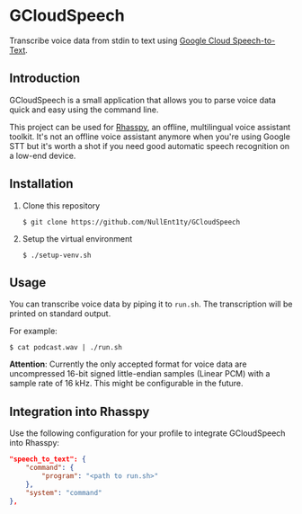 # GCloudSpeech

Transcribe voice data from stdin to text using [Google Cloud Speech-to-Text](https://cloud.google.com/speech-to-text/).

## Introduction

GCloudSpeech is a small application that allows you to parse voice data quick
and easy using the command line.

This project can be used for [Rhasspy](https://github.com/synesthesiam/rhasspy),
an offline, multilingual voice assistant toolkit. It's not an offline voice
assistant anymore when you're using Google STT but it's worth a shot if you need
good automatic speech recognition on a low-end device.

## Installation

1. Clone this repository

   ```
   $ git clone https://github.com/NullEnt1ty/GCloudSpeech
   ```

1. Setup the virtual environment

   ```
   $ ./setup-venv.sh
   ```

## Usage

You can transcribe voice data by piping it to `run.sh`. The transcription will
be printed on standard output.

For example:

```
$ cat podcast.wav | ./run.sh
```

**Attention**: Currently the only accepted format for voice data are
uncompressed 16-bit signed little-endian samples (Linear PCM) with a sample rate
of 16 kHz. This might be configurable in the future.

## Integration into Rhasspy

Use the following configuration for your profile to integrate GCloudSpeech into
Rhasspy:

```json
"speech_to_text": {
    "command": {
        "program": "<path to run.sh>"
    },
    "system": "command"
},
```
